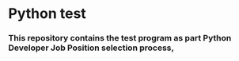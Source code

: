 # Python test

### This repository contains the test program as part Python Developer Job Position selection process,


